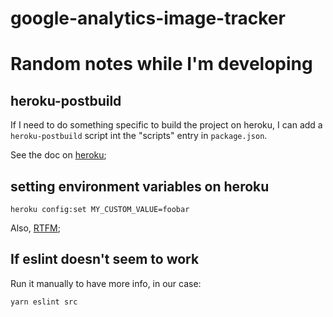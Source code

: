 # google-analytics-image-tracker

# Random notes while I'm developing

## heroku-postbuild

If I need to do something specific to build the project
on heroku, I can add a `heroku-postbuild` script
int the "scripts" entry in `package.json`.

See the doc on [heroku](https://devcenter.heroku.com/articles/nodejs-support#specifying-a-node-js-version);
## setting environment variables on heroku

```
heroku config:set MY_CUSTOM_VALUE=foobar
```

Also, [RTFM](https://devcenter.heroku.com/articles/nodejs-support#specifying-a-node-js-version);

## If eslint doesn't seem to work

Run it manually to have more info, in our case:

```
yarn eslint src
```
